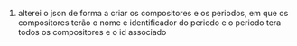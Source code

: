 1. alterei o json de forma a criar os compositores e os periodos, em que os compositores terão o nome e identificador do periodo e o periodo tera todos os compositores e o id associado

